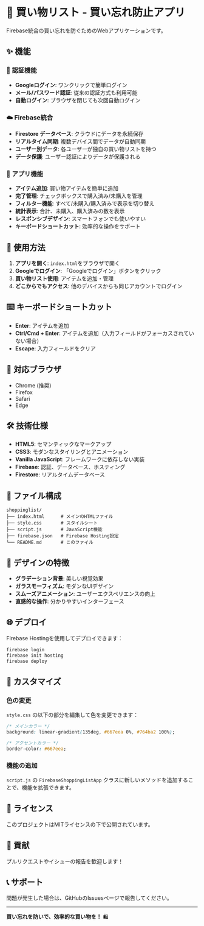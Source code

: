 # 🛒 買い物リスト - 買い忘れ防止アプリ

Firebase統合の買い忘れを防ぐためのWebアプリケーションです。

## ✨ 機能

### 🔐 **認証機能**
- **Googleログイン**: ワンクリックで簡単ログイン
- **メール/パスワード認証**: 従来の認証方式も利用可能
- **自動ログイン**: ブラウザを閉じても次回自動ログイン

### ☁️ **Firebase統合**
- **Firestore データベース**: クラウドにデータを永続保存
- **リアルタイム同期**: 複数デバイス間でデータが自動同期
- **ユーザー別データ**: 各ユーザーが独自の買い物リストを持つ
- **データ保護**: ユーザー認証によりデータが保護される

### 📱 **アプリ機能**
- **アイテム追加**: 買い物アイテムを簡単に追加
- **完了管理**: チェックボックスで購入済み/未購入を管理
- **フィルター機能**: すべて/未購入/購入済みで表示を切り替え
- **統計表示**: 合計、未購入、購入済みの数を表示
- **レスポンシブデザイン**: スマートフォンでも使いやすい
- **キーボードショートカット**: 効率的な操作をサポート

## 🚀 使用方法

1. **アプリを開く**: `index.html`をブラウザで開く
2. **Googleでログイン**: 「Googleでログイン」ボタンをクリック
3. **買い物リスト使用**: アイテムを追加・管理
4. **どこからでもアクセス**: 他のデバイスからも同じアカウントでログイン

## ⌨️ キーボードショートカット

- **Enter**: アイテムを追加
- **Ctrl/Cmd + Enter**: アイテムを追加（入力フィールドがフォーカスされていない場合）
- **Escape**: 入力フィールドをクリア

## 📱 対応ブラウザ

- Chrome (推奨)
- Firefox
- Safari
- Edge

## 🛠️ 技術仕様

- **HTML5**: セマンティックなマークアップ
- **CSS3**: モダンなスタイリングとアニメーション
- **Vanilla JavaScript**: フレームワークに依存しない実装
- **Firebase**: 認証、データベース、ホスティング
- **Firestore**: リアルタイムデータベース

## 📁 ファイル構成

```
shoppinglist/
├── index.html      # メインのHTMLファイル
├── style.css       # スタイルシート
├── script.js       # JavaScript機能
├── firebase.json   # Firebase Hosting設定
└── README.md       # このファイル
```

## 🎨 デザインの特徴

- **グラデーション背景**: 美しい視覚効果
- **ガラスモーフィズム**: モダンなUIデザイン
- **スムーズアニメーション**: ユーザーエクスペリエンスの向上
- **直感的な操作**: 分かりやすいインターフェース

## 🌐 デプロイ

Firebase Hostingを使用してデプロイできます：

```bash
firebase login
firebase init hosting
firebase deploy
```

## 🔧 カスタマイズ

### 色の変更
`style.css` の以下の部分を編集して色を変更できます：

```css
/* メインカラー */
background: linear-gradient(135deg, #667eea 0%, #764ba2 100%);

/* アクセントカラー */
border-color: #667eea;
```

### 機能の追加
`script.js` の `FirebaseShoppingListApp` クラスに新しいメソッドを追加することで、機能を拡張できます。

## 📝 ライセンス

このプロジェクトはMITライセンスの下で公開されています。

## 🤝 貢献

プルリクエストやイシューの報告を歓迎します！

## 📞 サポート

問題が発生した場合は、GitHubのIssuesページで報告してください。

---

**買い忘れを防いで、効率的な買い物を！** 🛍️